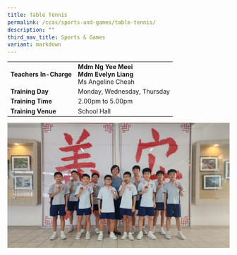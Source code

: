 ```yaml
---
title: Table Tennis
permalink: /ccas/sports-and-games/table-tennis/
description: ""
third_nav_title: Sports & Games
variant: markdown
---
```

| | |
| --- | ---|
| **Teachers In-Charge** |**Mdm Ng Yee Meei**<br>**Mdm Evelyn Liang**<br>Ms Angeline Cheah
|**Training Day**|Monday, Wednesday, Thursday
|**Training Time**|2.00pm to 5.00pm
|**Training Venue**|School Hall

![](/images/CCA/IMG_20240521_WA0008.jpg)